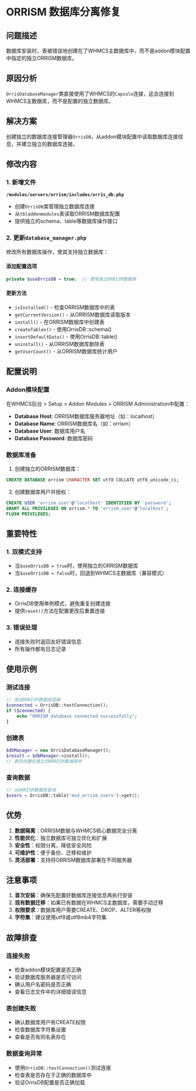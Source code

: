 # ORRISM 数据库分离修复

## 问题描述
数据库安装时，表被错误地创建在了WHMCS主数据库中，而不是addon模块配置中指定的独立ORRISM数据库。

## 原因分析
`OrrisDatabaseManager`类直接使用了WHMCS的`Capsule`连接，这会连接到WHMCS主数据库，而不是配置的独立数据库。

## 解决方案
创建独立的数据库连接管理器`OrrisDB`，从addon模块配置中读取数据库连接信息，并建立独立的数据库连接。

## 修改内容

### 1. 新增文件
**`/modules/servers/orrism/includes/orris_db.php`**
- 创建`OrrisDB`类管理独立数据库连接
- 从`tbladdonmodules`表读取ORRISM数据库配置
- 提供独立的schema、table等数据库操作接口

### 2. 更新`database_manager.php`
修改所有数据库操作，使其支持独立数据库：

#### 添加配置选项
```php
private $useOrrisDB = true;  // 使用独立ORRISM数据库
```

#### 更新方法
- `isInstalled()` - 检查ORRISM数据库中的表
- `getCurrentVersion()` - 从ORRISM数据库读取版本
- `install()` - 在ORRISM数据库中创建表
- `createTables()` - 使用OrrisDB::schema()
- `insertDefaultData()` - 使用OrrisDB::table()
- `uninstall()` - 从ORRISM数据库删除表
- `getUserCount()` - 从ORRISM数据库统计用户

## 配置说明

### Addon模块配置
在WHMCS后台 > Setup > Addon Modules > ORRISM Administration中配置：

- **Database Host**: ORRISM数据库服务器地址（如：localhost）
- **Database Name**: ORRISM数据库名（如：orrism）
- **Database User**: 数据库用户名
- **Database Password**: 数据库密码

### 数据库准备
1. 创建独立的ORRISM数据库：
```sql
CREATE DATABASE orrism CHARACTER SET utf8 COLLATE utf8_unicode_ci;
```

2. 创建数据库用户并授权：
```sql
CREATE USER 'orrism_user'@'localhost' IDENTIFIED BY 'password';
GRANT ALL PRIVILEGES ON orrism.* TO 'orrism_user'@'localhost';
FLUSH PRIVILEGES;
```

## 重要特性

### 1. 双模式支持
- 当`$useOrrisDB = true`时，使用独立的ORRISM数据库
- 当`$useOrrisDB = false`时，回退到WHMCS主数据库（兼容模式）

### 2. 连接缓存
- OrrisDB使用单例模式，避免重复创建连接
- 提供`reset()`方法在配置更改后重置连接

### 3. 错误处理
- 连接失败时返回友好错误信息
- 所有操作都有日志记录

## 使用示例

### 测试连接
```php
// 测试ORRISM数据库连接
$connected = OrrisDB::testConnection();
if ($connected) {
    echo "ORRISM database connected successfully";
}
```

### 创建表
```php
$dbManager = new OrrisDatabaseManager();
$result = $dbManager->install();
// 表将创建在独立的ORRISM数据库中
```

### 查询数据
```php
// 从ORRISM数据库查询
$users = OrrisDB::table('mod_orrism_users')->get();
```

## 优势

1. **数据隔离**：ORRISM数据与WHMCS核心数据完全分离
2. **性能优化**：独立数据库可独立优化和扩展
3. **安全性**：权限分离，降低安全风险
4. **可维护性**：便于备份、迁移和维护
5. **灵活部署**：支持将ORRISM数据库部署在不同服务器

## 注意事项

1. **首次安装**：确保先配置好数据库连接信息再执行安装
2. **现有数据迁移**：如果已有数据在WHMCS主数据库，需要手动迁移
3. **权限要求**：数据库用户需要CREATE、DROP、ALTER等权限
4. **字符集**：建议使用utf8或utf8mb4字符集

## 故障排查

### 连接失败
- 检查addon模块配置是否正确
- 验证数据库服务器是否可访问
- 确认用户名密码是否正确
- 查看日志文件中的详细错误信息

### 表创建失败
- 确认数据库用户有CREATE权限
- 检查数据库字符集设置
- 查看是否有同名表存在

### 数据查询异常
- 使用`OrrisDB::testConnection()`测试连接
- 检查表是否存在于正确的数据库中
- 验证OrrisDB配置是否正确加载